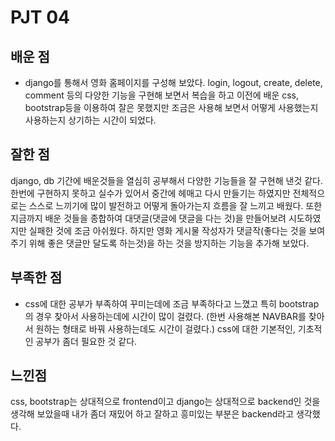 # PJT 04

## 배운 점
* django를 통해서 영화 홈페이지를 구성해 보았다. login, logout, create, delete, comment 등의 다양한 기능을 구현해 보면서 복습을 하고 이전에 배운 css, bootstrap등을 이용하여 잘은 못했지만 조금은 사용해 보면서 어떻게 사용했는지 사용하는지 상기하는 시간이 되었다.


## 잘한 점
django, db 기간에 배운것들을 열심히 공부해서 다양한 기능들을 잘 구현해 낸것 같다. 한번에 구현하지 못하고 실수가 있어서 중간에 헤매고 다시 만들기는 하였지만 전체적으로는 스스로 느끼기에 많이 발전하고 어떻게 돌아가는지 흐름을 잘 느끼고 배웠다. 또한 지금까지 배운 것들을 종합하여 대댓글(댓글에 댓글을 다는 것)을 만들어보려 시도하였지만 실패한 것에 조금 아쉬웠다. 하지만 영화 게시물 작성자가 댓글작(좋다는 것을 보여주기 위해 좋은 댓글만 달도록 하는것)을 하는 것을 방지하는 기능을 추가해 보았다.


## 부족한 점
* css에 대한 공부가 부족하여 꾸미는데에 조금 부족하다고 느꼈고 특히 bootstrap의 경우 찾아서 사용하는데에 시간이 많이 걸렸다. (한번 사용해본 NAVBAR를 찾아서 원하는 형태로 바꿔 사용하는데도 시간이 걸렸다.) css에 대한 기본적인, 기초적인 공부가 좀더 필요한 것 같다.


## 느낀점
css, bootstrap는 상대적으로 frontend이고 django는 상대적으로 backend인 것을 생각해 보았을때 내가 좀더 재밌어 하고 잘하고 흥미있는 부분은 backend라고 생각했다.